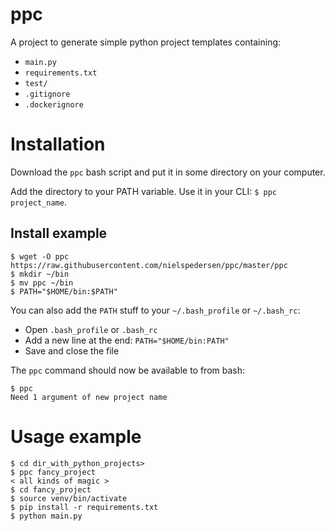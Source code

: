 # ppc

A project to generate simple python project templates containing:

- `main.py`
- `requirements.txt`
- `test/`
- `.gitignore`
- `.dockerignore`

# Installation

Download the `ppc` bash script and put it in some directory on your computer.

Add the directory to your PATH variable. Use it in your CLI: `$ ppc project_name`.

## Install example

```
$ wget -O ppc https://raw.githubusercontent.com/nielspedersen/ppc/master/ppc
$ mkdir ~/bin
$ mv ppc ~/bin
$ PATH="$HOME/bin:$PATH"
```

You can also add the `PATH` stuff to your `~/.bash_profile` or `~/.bash_rc`:

- Open `.bash_profile` or `.bash_rc`
- Add a new line at the end: `PATH="$HOME/bin:PATH"`
- Save and close the file

The `ppc` command should now be available to from bash:

```
$ ppc
Need 1 argument of new project name
```


# Usage example

```
$ cd dir_with_python_projects>
$ ppc fancy_project
< all kinds of magic >
$ cd fancy_project
$ source venv/bin/activate
$ pip install -r requirements.txt
$ python main.py
```



